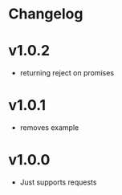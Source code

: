 # Changelog

# v1.0.2
  - returning reject on promises

# v1.0.1
  - removes example

# v1.0.0
  - Just supports requests
